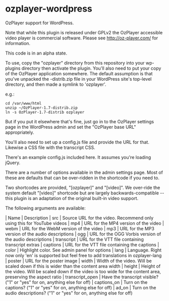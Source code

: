 ozplayer-wordpress
==================

OzPlayer support for WordPress.

Note that while this plugin is released under GPLv2 the OzPlayer accessible
video player is commercial software. Please see http://oz-player.com/ for
information.

This code is in an alpha state.

To use, copy the "ozplayer" directory from this repository into your wp-plugins directory
then activate the plugin. You'll also need to put your copy of the OzPlayer application
somewhere. The default assumption is that you've unpacked the -distrib.zip file in your
WordPress site's top-level directory, and then made a symlink to 'ozplayer'.

e.g.:

```
cd /var/www/html
unzip ~/OzPlayer-1.7-distrib.zip
ln -s OzPlayer-1.7-distrib ozplayer
```

But if you put it elsewhere that's fine, just go in to the OzPlayer settings page
in the WordPress admin and set the "OzPlayer base URL" appropriately.

You'll also need to set up a config.js file and provide the URL for that. Likewise
a CSS file with the transcript CSS.

There's an example config.js included here. It assumes you're loading jQuery.

There are a number of options available in the admin settings page. Most of these
are defaults that can be over-ridden in the shortcode if you need to.

Two shortcodes are provided, "[ozplayer]" and "[video]". We over-ride the system
default "[video]" shortcode but are largely backwards-compatible -- this plugin is
an adaptation of the original built-in video support.

The following arguments are available:

| Name | Description
| src | Source URL for the video. Recommend only using this for YouTube videos
| mp4 | URL for the MP4 version of the video
| webm | URL for the WebM version of the video
| mp3 | URL for the MP3 version of the audio descriptions
| ogg | URL for the OGG Vorbis version of the audio descriptions
| transcript | URL for the VTT file containing transcript extras
| captions | URL for the VTT file containing the captions
| color | Highlight color. See admin panel for options
| lang | Language. Right now only 'en' is supported but feel free to add translations in ozplayer-lang
| poster | URL for the poster image
| width | Width of the video. Will be scaled down if this is wider than the content area width
| height | Height of the video. Will be scaled down if the video is too wide for the content area, preserving the aspect ratio
| transcript_open | Have the transcript visible? ("1" or "yes" for on, anything else for off)
| captions_on | Turn on the captions? ("1" or "yes" for on, anything else for off)
| ad_on | Turn on the audio descriptions? ("1" or "yes" for on, anything else for off)

